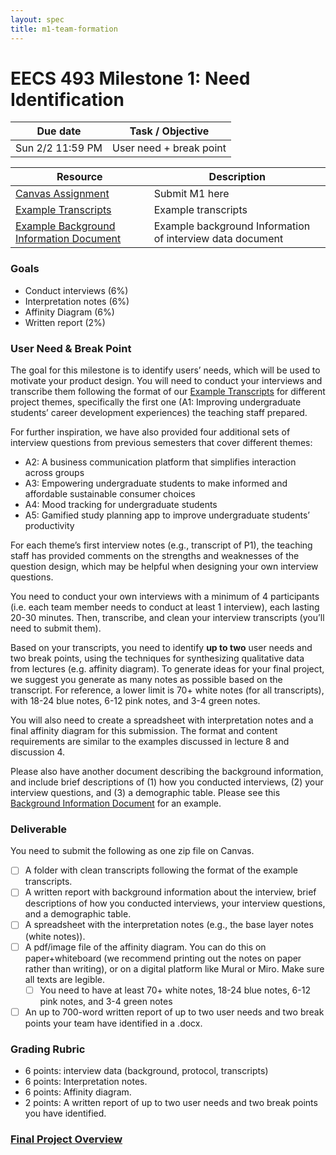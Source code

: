 ```yaml
---
layout: spec
title: m1-team-formation
---
```


EECS 493 Milestone 1: Need Identification
======================================

| Due date | Task / Objective |
| -------- | ---------------- |
| Sun 2/2 11:59 PM | User need + break point |

| Resource | Description |
| -------- | ---------------- |
| [Canvas Assignment]() | Submit M1 here |
| [Example Transcripts]() | Example transcripts |
| [Example Background Information Document]() | Example background Information of interview data document |

### Goals 
- Conduct interviews (6%)
- Interpretation notes (6%)
- Affinity Diagram (6%)
- Written report (2%)

### User Need & Break Point
The goal for this milestone is to identify users’ needs, which will be used to motivate your product design. You will need to conduct your interviews and transcribe them following the format of our [Example Transcripts]() for different project themes, specifically the first one (A1: Improving undergraduate students’ career development experiences) the teaching staff prepared. 

For further inspiration, we have also provided four additional sets of interview questions from previous semesters that cover different themes:
- A2: A business communication platform that simplifies interaction across groups
- A3: Empowering undergraduate students to make informed and affordable sustainable consumer choices
- A4: Mood tracking for undergraduate students
- A5: Gamified study planning app to improve undergraduate students’ productivity

For each theme’s first interview notes (e.g., transcript of P1), the teaching staff has provided comments on the strengths and weaknesses of the question design, which may be helpful when designing your own interview questions.

You need to conduct your own interviews with a minimum of 4 participants (i.e. each team member needs to conduct at least 1 interview), each lasting 20-30 minutes. Then, transcribe, and clean your interview transcripts (you’ll need to submit them).

Based on your transcripts, you need to identify **up to two** user needs and two break points, using the techniques for synthesizing qualitative data from lectures (e.g. affinity diagram). To generate ideas for your final project, we suggest you generate as many notes as possible based on the transcript. For reference, a lower limit is 70+ white notes (for all transcripts), with 18-24 blue notes, 6-12 pink notes, and 3-4 green notes.

You will also need to create a spreadsheet with interpretation notes and a final affinity diagram for this submission. The format and content requirements are similar to the examples discussed in lecture 8 and discussion 4. 

Please also have another document describing the background information, and include brief descriptions of (1) how you conducted interviews, (2) your interview questions, and (3) a demographic table. Please see this [Background Information Document]() for an example. 

### Deliverable
You need to submit the following as one zip file on Canvas.
- [ ] A folder with clean transcripts following the format of the example transcripts.
- [ ] A written report with background information about the interview, brief descriptions of how you conducted interviews, your interview questions, and a demographic table.
- [ ] A spreadsheet with the interpretation notes (e.g., the base layer notes (white notes)).
- [ ] A pdf/image file of the affinity diagram. You can do this on paper+whiteboard (we recommend printing out the notes on paper rather than writing), or on a digital platform like Mural or Miro. Make sure all texts are legible.
    - [ ] You need to have at least 70+ white notes, 18-24 blue notes, 6-12 pink notes, and 3-4 green notes
- [ ] An up to 700-word written report of up to two user needs and two break points your team have identified in a .docx.

### Grading Rubric
<!-- TODO: Update Rubric -->

- 6 points: interview data (background, protocol, transcripts)
- 6 points: Interpretation notes.
- 6 points: Affinity diagram.
- 2 points: A written report of up to two user needs and two break points you have identified. 

### [Final Project Overview](https://eecs493staff.github.io/final-project-summary/)